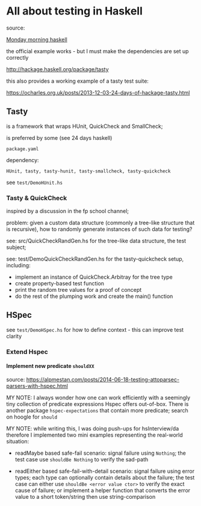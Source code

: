 # All about testing in Haskell

source:

[Monday morning haskell](https://mmhaskell.com/testing-1)

the official example works - but I must make the dependencies are set up correctly

<http://hackage.haskell.org/package/tasty>

this also provides a working example of a tasty test suite:

<https://ocharles.org.uk/posts/2013-12-03-24-days-of-hackage-tasty.html>

## Tasty

is a framework that wraps HUnit, QuickCheck and SmallCheck;

is preferred by some (see 24 days haskell)

`package.yaml`

dependency:

```text
HUnit, tasty, tasty-hunit, tasty-smallcheck, tasty-quickcheck
```

see `test/DemoHUnit.hs`

### Tasty & QuickCheck

inspired by a discussion in the fp school channel;

problem: given a custom data structure (commonly a tree-like structure
that is recursive), how to randomly generate instances of such data
for testing?

see: src/QuickCheckRandGen.hs for the tree-like data structure, the
test subject;

see: test/DemoQuickCheckRandGen.hs for the tasty-quickcheck setup,
including:

- implement an instance of QuickCheck.Arbitray for the tree type
- create property-based test function
- print the random tree values for a proof of concept
- do the rest of the plumping work and create the main() function

## HSpec

see `test/DemoHSpec.hs` for how to define context - this can improve
test clarity

### Extend Hspec

#### Implement new predicate `shouldXX`

source: <https://alpmestan.com/posts/2014-06-18-testing-attoparsec-parsers-with-hspec.html>

MY NOTE: I always wonder how one can work efficiently with a seemingly
tiny collection of predicate expressions Hspec offers out-of-box. There
is another package `hspec-expectations` that contain more predicate;
search on hoogle for `should`

MY NOTE: while writing this, I was doing push-ups for hsInterview/da
therefore I implemented two mini examples representing the real-world
situation:

- readMaybe based safe-fail scenario: signal failure using `Nothing`;
  the test case use `shouldBe Nothing` to verify the sad-path

- readEither based safe-fail-with-detail scenario: signal failure using
  error types; each type can optionally contain details about the failure;
  the test case can either use `shouldBe <error value ctor>` to verify
  the exact cause of failure; or implement a helper function that converts
  the error value to a short token/string then use string-comparison
